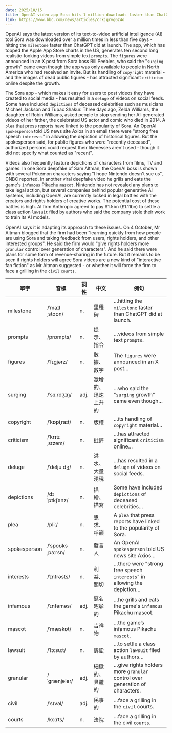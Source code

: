 ```yaml
---
date: 2025/10/15
title: OpenAI video app Sora hits 1 million downloads faster than ChatGPT
link: https://www.bbc.com/news/articles/crkjgrvg6z4o
---
```


OpenAI says the latest version of its text-to-video artificial intelligence (AI) tool Sora was downloaded over a million times in less than five days - hitting the `milestone` faster than ChatGPT did at launch. The app, which has topped the Apple App Store charts in the US, generates ten second long realistic-looking videos from simple text `prompts`. The `figures` were announced in an X post from Sora boss Bill Peebles, who said the "`surging` growth" came even though the app was only available to people in North America who had received an invite. But its handling of `copyright` material - and the images of dead public figures - has attracted significant `criticism` online despite the growth.

The Sora app - which makes it easy for users to post videos they have created to social media - has resulted in a `deluge` of videos on social feeds. Some have included `depictions` of deceased celebrities such as musicians Michael Jackson and Tupac Shakur. Three days ago, Zelda Williams, the daughter of Robin Williams, asked people to stop sending her AI-generated videos of her father, the celebrated US actor and comic who died in 2014. A `plea` that press reports have linked to the popularity of Sora. An OpenAI `spokesperson` told US news site Axios in an email there were "strong free speech `interests`" in allowing the depiction of historical figures. But the spokesperson said, for public figures who were "recently deceased", authorized persons could request their likenesses aren't used - though it did not specify what counted as "recent".

Videos also frequently feature depictions of characters from films, TV and games. In one Sora deepfake of Sam Altman, the OpenAI boss is shown with several Pokémon characters saying "I hope Nintendo doesn't sue us", CNBC reported. In another viral deepfake video he grills and eats the game's `infamous` Pikachu `mascot`. Nintendo has not revealed any plans to take legal action, but several companies behind popular generative AI systems, including OpenAI, are currently locked in legal battles with the creators and rights holders of creative works. The potential cost of these battles is high. AI firm Anthropic agreed to pay $1.5bn (£1.11bn) to settle a class action `lawsuit` filed by authors who said the company stole their work to train its AI models.

OpenAI says it is adapting its approach to these issues. On 4 October, Mr Altman blogged that the firm had been "learning quickly from how people are using Sora and taking feedback from users, rights holders, and other interested groups". He said the firm would "give rights holders more `granular` control over generation of characters". And he said there were plans for some form of revenue-sharing in the future. But it remains to be seen if rights holders will agree Sora videos are a new kind of "interactive fan fiction" as Mr Altman suggested - or whether it will force the firm to face a grilling in the `civil` `courts`.



| 單字         | 音標 | 詞性 | 中文           | 例句 |
| ------------- | ----- | ---- | -------------- | ---- |
| milestone     | /ˈmaɪlˌstoʊn/ | n. | 里程碑         | …hitting the `milestone` faster than ChatGPT did at launch. |
| prompts       | /prɒmpts/ | n. | 提示、指令     | …videos from simple text `prompts`. |
| figures       | /ˈfɪɡjərz/ | n. | 數據、數字     | The `figures` were announced in an X post… |
| surging       | /ˈsɜːrdʒɪŋ/ | adj. | 激增的、迅速上升的 | …who said the "`surging` growth" came even though… |
| copyright     | /ˈkɒpiˌraɪt/ | n. | 版權           | …its handling of `copyright` material… |
| criticism     | /ˈkrɪtɪˌsɪzəm/ | n. | 批評           | …has attracted significant `criticism` online… |
| deluge        | /ˈdeljuːdʒ/ | n. | 洪水、大量湧現 | …has resulted in a `deluge` of videos on social feeds. |
| depictions    | /dɪˈpɪkʃənz/ | n. | 描繪、描寫     | Some have included `depictions` of deceased celebrities… |
| plea          | /pliː/ | n. | 懇求、呼籲     | A `plea` that press reports have linked to the popularity of Sora. |
| spokesperson  | /ˈspoʊksˌpɜːrsn/ | n. | 發言人         | An OpenAI `spokesperson` told US news site Axios… |
| interests     | /ˈɪntrəsts/ | n. | 利益、關切     | …there were "strong free speech `interests`" in allowing the depiction… |
| infamous      | /ˈɪnfəməs/ | adj. | 惡名昭彰的     | …he grills and eats the game's `infamous` Pikachu mascot. |
| mascot        | /ˈmæskɒt/ | n. | 吉祥物         | …the game’s infamous Pikachu `mascot`. |
| lawsuit       | /ˈlɔːsuːt/ | n. | 訴訟           | …to settle a class action `lawsuit` filed by authors… |
| granular      | /ˈɡrænjələr/ | adj. | 細緻的、具體的 | …give rights holders more `granular` control over generation of characters. |
| civil         | /ˈsɪvəl/ | adj. | 民事的         | …face a grilling in the `civil` courts. |
| courts        | /kɔːrts/ | n. | 法院           | …face a grilling in the civil `courts`. |
